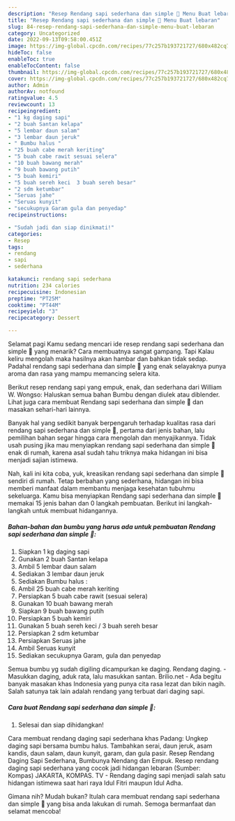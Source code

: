 ```yaml
---
description: "Resep Rendang sapi sederhana dan simple 🥰 Menu Buat lebaran"
title: "Resep Rendang sapi sederhana dan simple 🥰 Menu Buat lebaran"
slug: 84-resep-rendang-sapi-sederhana-dan-simple-menu-buat-lebaran
category: Uncategorized
date: 2022-09-13T09:58:00.451Z
image: https://img-global.cpcdn.com/recipes/77c257b193721727/680x482cq70/rendang-sapi-sederhana-dan-simple-foto-resep-utama.jpg
hideToc: false
enableToc: true
enableTocContent: false
thumbnail: https://img-global.cpcdn.com/recipes/77c257b193721727/680x482cq70/rendang-sapi-sederhana-dan-simple-foto-resep-utama.jpg
cover: https://img-global.cpcdn.com/recipes/77c257b193721727/680x482cq70/rendang-sapi-sederhana-dan-simple-foto-resep-utama.jpg
author: Admin
authorAv: notfound
ratingvalue: 4.5
reviewcount: 13
recipeingredient:
- "1 kg daging sapi"
- "2 buah Santan kelapa"
- "5 lembar daun salam"
- "3 lembar daun jeruk"
- " Bumbu halus "
- "25 buah cabe merah keriting"
- "5 buah cabe rawit sesuai selera"
- "10 buah bawang merah"
- "9 buah bawang putih"
- "5 buah kemiri"
- "5 buah sereh keci  3 buah sereh besar"
- "2 sdm ketumbar"
- "Seruas jahe"
- "Seruas kunyit"
- "secukupnya Garam gula dan penyedap"
recipeinstructions:

- "Sudah jadi dan siap dinikmati!"
categories:
- Resep
tags:
- rendang
- sapi
- sederhana

katakunci: rendang sapi sederhana 
nutrition: 234 calories
recipecuisine: Indonesian
preptime: "PT25M"
cooktime: "PT44M"
recipeyield: "3"
recipecategory: Dessert

---
```



Selamat pagi Kamu sedang mencari ide resep rendang sapi sederhana dan simple 🥰 yang menarik? Cara membuatnya sangat gampang. Tapi Kalau keliru mengolah maka hasilnya akan hambar dan bahkan tidak sedap. Padahal rendang sapi sederhana dan simple 🥰 yang enak selayaknya punya aroma dan rasa yang mampu memancing selera kita.


Berikut resep rendang sapi yang empuk, enak, dan sederhana dari William W. Wongso: Haluskan semua bahan Bumbu dengan diulek atau diblender. Lihat juga cara membuat Rendang sapi sederhana dan simple 🥰 dan masakan sehari-hari lainnya.

Banyak hal yang sedikit banyak berpengaruh terhadap kualitas rasa dari rendang sapi sederhana dan simple 🥰, pertama dari jenis bahan, lalu pemilihan bahan segar hingga cara mengolah dan menyajikannya. Tidak usah pusing jika mau menyiapkan rendang sapi sederhana dan simple 🥰 enak di rumah, karena asal sudah tahu triknya maka hidangan ini bisa menjadi sajian istimewa.


Nah, kali ini kita coba, yuk, kreasikan rendang sapi sederhana dan simple 🥰 sendiri di rumah. Tetap berbahan yang sederhana, hidangan ini bisa memberi manfaat dalam membantu menjaga kesehatan tubuhmu sekeluarga. Kamu bisa menyiapkan Rendang sapi sederhana dan simple 🥰 memakai 15 jenis bahan dan 0 langkah pembuatan. Berikut ini langkah-langkah untuk membuat hidangannya.

<!--inarticleads1-->

##### Bahan-bahan dan bumbu yang harus ada untuk pembuatan Rendang sapi sederhana dan simple 🥰:

1. Siapkan 1 kg daging sapi
1. Gunakan 2 buah Santan kelapa
1. Ambil 5 lembar daun salam
1. Sediakan 3 lembar daun jeruk
1. Sediakan  Bumbu halus :
1. Ambil 25 buah cabe merah keriting
1. Persiapkan 5 buah cabe rawit (sesuai selera)
1. Gunakan 10 buah bawang merah
1. Siapkan 9 buah bawang putih
1. Persiapkan 5 buah kemiri
1. Gunakan 5 buah sereh keci / 3 buah sereh besar
1. Persiapkan 2 sdm ketumbar
1. Persiapkan Seruas jahe
1. Ambil Seruas kunyit
1. Sediakan secukupnya Garam, gula dan penyedap


Semua bumbu yg sudah digiling dicampurkan ke daging. Rendang daging. - Masukkan daging, aduk rata, lalu masukkan santan. Brilio.net - Ada begitu banyak masakan khas Indonesia yang punya cita rasa lezat dan bikin nagih. Salah satunya tak lain adalah rendang yang terbuat dari daging sapi. 

<!--inarticleads2-->

##### Cara buat Rendang sapi sederhana dan simple 🥰:


1. Selesai dan siap dihidangkan!

Cara membuat rendang daging sapi sederhana khas Padang: Ungkep daging sapi bersama bumbu halus. Tambahkan serai, daun jeruk, asam kandis, daun salam, daun kunyit, garam, dan gula pasir. Resep Rendang Daging Sapi Sederhana, Bumbunya Nendang dan Empuk. Resep rendang daging sapi sederhana yang cocok jadi hidangan lebaran (Sumber: Kompas) JAKARTA, KOMPAS. TV - Rendang daging sapi menjadi salah satu hidangan istimewa saat hari raya Idul Fitri maupun Idul Adha. 

Gimana nih? Mudah bukan? Itulah cara membuat rendang sapi sederhana dan simple 🥰 yang bisa anda lakukan di rumah. Semoga bermanfaat dan selamat mencoba!
